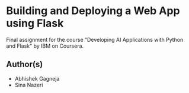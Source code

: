 # Building and Deploying a Web App using Flask

Final assignment for the course "Developing AI Applications with Python and Flask" by IBM on Coursera.

## Author(s)

* Abhishek Gagneja
* Sina Nazeri
